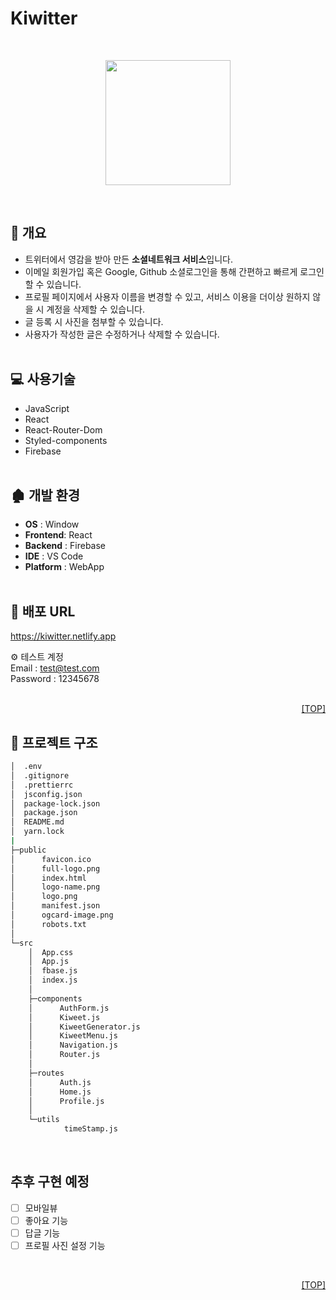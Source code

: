 <h1 id="top">Kiwitter</h1>
<br>
<p align="center">
  <img src="https://user-images.githubusercontent.com/74545780/166619209-81b41533-bceb-4f49-9f2e-d1499fea8f92.png" width="200px"/>
<p>
<br>

  
## :pencil: 개요

- 트위터에서 영감을 받아 만든 **소셜네트워크 서비스**입니다.
- 이메일 회원가입 혹은 Google, Github 소셜로그인을 통해 간편하고 빠르게 로그인할 수 있습니다.
- 프로필 페이지에서 사용자 이름을 변경할 수 있고, 서비스 이용을 더이상 원하지 않을 시 계정을 삭제할 수 있습니다.
- 글 등록 시 사진을 첨부할 수 있습니다.
- 사용자가 작성한 글은 수정하거나 삭제할 수 있습니다.
  <br>
  <br>

## 💻 사용기술

- JavaScript
- React
- React-Router-Dom
- Styled-components
- Firebase
  <br>
  <br>

## 🏚 개발 환경

- **OS** : Window
- **Frontend**: React
- **Backend** : Firebase
- **IDE** : VS Code
- **Platform** : WebApp
  <br>
  <br>

## 🔗 배포 URL

https://kiwitter.netlify.app

⚙️ 테스트 계정<br>
Email : test@test.com<br>
Password : 12345678
<br>
<br>

<p align="right"><a href="#top">[TOP]</a></p>

## 💬 프로젝트 구조

```bash
│  .env
│  .gitignore
│  .prettierrc
│  jsconfig.json
│  package-lock.json
│  package.json
│  README.md
│  yarn.lock
|
├─public
│      favicon.ico
│      full-logo.png
│      index.html
│      logo-name.png
│      logo.png
│      manifest.json
│      ogcard-image.png
│      robots.txt
│
└─src
    │  App.css
    │  App.js
    │  fbase.js
    │  index.js
    │
    ├─components
    │      AuthForm.js
    │      Kiweet.js
    │      KiweetGenerator.js
    │      KiweetMenu.js
    │      Navigation.js
    │      Router.js
    │
    ├─routes
    │      Auth.js
    │      Home.js
    │      Profile.js
    │
    └─utils
            timeStamp.js
```
<br>

## 추후 구현 예정

- [ ] 모바일뷰
- [ ] 좋아요 기능
- [ ] 답글 기능
- [ ] 프로필 사진 설정 기능

<br>
<p align="right"><a href="#top">[TOP]</a></p>
